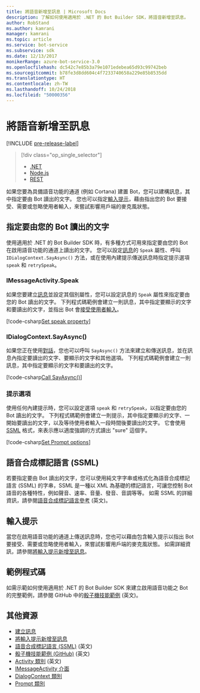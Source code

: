 ```yaml
---
title: 將語音新增至訊息 | Microsoft Docs
description: 了解如何使用適用於 .NET 的 Bot Builder SDK，將語音新增至訊息。
author: RobStand
ms.author: kamrani
manager: kamrani
ms.topic: article
ms.service: bot-service
ms.subservice: sdk
ms.date: 12/13/2017
monikerRange: azure-bot-service-3.0
ms.openlocfilehash: dc542c7e85b3a79e1071edebea65d93c99742beb
ms.sourcegitcommit: b78fe3d8dd604c4f7233740658a229e85b8535dd
ms.translationtype: HT
ms.contentlocale: zh-TW
ms.lasthandoff: 10/24/2018
ms.locfileid: "50000356"
---
```

# <a name="add-speech-to-messages"></a>將語音新增至訊息

[!INCLUDE [pre-release-label](../includes/pre-release-label-v3.md)]

> [!div class="op_single_selector"]
> - [.NET](../dotnet/bot-builder-dotnet-text-to-speech.md)
> - [Node.js](../nodejs/bot-builder-nodejs-text-to-speech.md)
> - [REST](../rest-api/bot-framework-rest-connector-text-to-speech.md)

如果您要為具備語音功能的通道 (例如 Cortana) 建置 Bot，您可以建構訊息，其中指定要由 Bot 讀出的文字。 您也可以指定[輸入提示](bot-builder-dotnet-add-input-hints.md)，藉由指出您的 Bot 要接受、需要或忽略使用者輸入，來嘗試影響用戶端的麥克風狀態。

## <a name="specify-text-to-be-spoken-by-your-bot"></a>指定要由您的 Bot 讀出的文字

使用適用於 .NET 的 Bot Builder SDK 時，有多種方式可用來指定要由您的 Bot 在啟用語音功能的通道上讀出的文字。 您可以設定[訊息][IMessageActivity]的 `Speak` 屬性、呼叫 `IDialogContext.SayAsync()` 方法，或在使用內建提示傳送訊息時指定提示選項 `speak` 和 `retrySpeak`。

### <a id="message-speak"></a> IMessageActivity.Speak

如果您要建立[訊息][ IMessageActivity]並設定其個別屬性，您可以設定訊息的 `Speak` 屬性來指定要由您的 Bot 讀出的文字。 下列程式碼範例會建立一則訊息，其中指定要顯示的文字和要讀出的文字，並指出 Bot 會[接受使用者輸入](bot-builder-dotnet-add-input-hints.md)。

[!code-csharp[Set speak property](../includes/code/dotnet-text-to-speech.cs#Speak1)]

### <a id="say-async"></a> IDialogContext.SayAsync()

如果您正在使用[對話](bot-builder-dotnet-dialogs.md)，您也可以呼叫 `SayAsync()` 方法來建立和傳送訊息，並在訊息內指定要讀出的文字、要顯示的文字和其他選項。 下列程式碼範例會建立一則訊息，其中指定要顯示的文字和要讀出的文字。

[!code-csharp[Call SayAsync()](../includes/code/dotnet-text-to-speech.cs#Speak2)]

### <a id="prompt-options"></a> 提示選項

使用任何內建提示時，您可以設定選項 `speak` 和 `retrySpeak`，以指定要由您的 Bot 讀出的文字。 下列程式碼範例會建立一則提示，其中指定要顯示的文字、一開始要讀出的文字，以及等待使用者輸入一段時間後要讀出的文字。 它會使用 [SSML](#ssml) 格式，來表示應以適度強調的方式讀出 "sure" 這個字。

[!code-csharp[Set Prompt options](../includes/code/dotnet-text-to-speech.cs#Speak3)]

## <a id="ssml"></a> 語音合成標記語言 (SSML)

若要指定要由 Bot 讀出的文字，您可以使用純文字字串或格式化為語音合成標記語言 (SSML) 的字串，SSML 是一種以 XML 為基礎的標記語言，可讓您控制 Bot 語音的各種特性，例如聲音、速率、音量、發音、音調等等。 如需 SSML 的詳細資訊，請參閱<a href="https://msdn.microsoft.com/en-us/library/hh378377(v=office.14).aspx" target="_blank">語音合成標記語言參考</a> \(英文\)。

## <a name="input-hints"></a>輸入提示

當您在啟用語音功能的通道上傳送訊息時，您也可以藉由包含輸入提示以指出 Bot 要接受、需要或忽略使用者輸入，來嘗試影響用戶端的麥克風狀態。 如需詳細資訊，請參閱[將輸入提示新增至訊息](bot-builder-dotnet-add-input-hints.md)。

## <a name="sample-code"></a>範例程式碼 

如需示範如何使用適用於 .NET 的 Bot Builder SDK 來建立啟用語音功能之 Bot 的完整範例，請參閱 GitHub 中的<a href="https://github.com/Microsoft/BotBuilder-Samples/tree/v3-sdk-samples/CSharp" target="_blank">骰子機技能範例</a> \(英文\)。

## <a name="additional-resources"></a>其他資源

- [建立訊息](bot-builder-dotnet-create-messages.md)
- [將輸入提示新增至訊息](bot-builder-dotnet-add-input-hints.md)
- <a href="https://msdn.microsoft.com/en-us/library/hh378377(v=office.14).aspx" target="_blank">語音合成標記語言 (SSML)</a> \(英文\)
- <a href="https://github.com/Microsoft/BotBuilder-Samples/tree/master/CSharp/demo-RollerSkill" target="_blank">骰子機技能範例 (GitHub)</a> \(英文\)
- <a href="https://docs.botframework.com/en-us/csharp/builder/sdkreference/dc/d2f/class_microsoft_1_1_bot_1_1_connector_1_1_activity.html" target="_blank">Activity 類別</a> \(英文\)
- <a href="/dotnet/api/microsoft.bot.connector.imessageactivity" target="_blank">IMessageActivity 介面</a>
- <a href="/dotnet/api/microsoft.bot.builder.dialogs.internals.dialogcontext" target="_blank">DialogContext 類別</a>
- <a href="/dotnet/api/microsoft.bot.builder.dialogs.internals.prompt-2" target="_blank">Prompt 類別</a>

[IMessageActivity]: /dotnet/api/microsoft.bot.connector.imessageactivity

